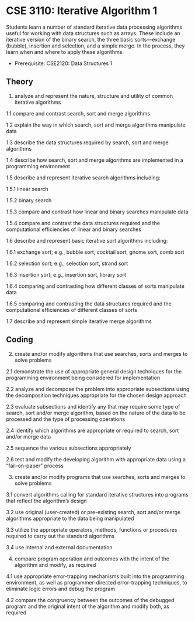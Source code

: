 # CSE 3110: Iterative Algorithm 1

Students learn a number of standard iterative data processing algorithms useful for working with data structures such as arrays. These include an iterative version of the binary search, the three basic sorts—exchange (bubble), insertion and selection, and a simple merge. In the process, they learn when and where to apply these algorithms.

* Prerequisite: CSE2120: Data Structures 1

## Theory

1. analyze and represent the nature, structure and utility of common iterative algorithms

1.1 compare and contrast search, sort and merge algorithms

1.2 explain the way in which search, sort and merge algorithms manipulate data

1.3 describe the data structures required by search, sort and merge algorithms

1.4 describe how search, sort and merge algorithms are implemented in a programming environment

1.5 describe and represent iterative search algorithms including:

1.5.1 linear search

1.5.2 binary search

1.5.3 compare and contrast how linear and binary searches manipulate data

1.5.4 compare and contrast the data structures required and the computational efficiencies of linear and binary searches

1.6 describe and represent basic iterative sort algorithms including:

1.6.1 exchange sort; e.g., bubble sort, cocktail sort, gnome sort, comb sort

1.6.2 selection sort; e.g., selection sort, strand sort

1.6.3 insertion sort; e.g., insertion sort, library sort

1.6.4 comparing and contrasting how different classes of sorts manipulate data

1.6.5 comparing and contrasting the data structures required and the computational efficiencies of different classes of sorts

1.7 describe and represent simple iterative merge algorithms

## Coding

2. create and/or modify algorithms that use searches, sorts and merges to solve problems

2.1 demonstrate the use of appropriate general design techniques for the programming environment being considered for implementation

2.2 analyze and decompose the problem into appropriate subsections using the decomposition techniques appropriate for the chosen design approach

2.3 evaluate subsections and identify any that may require some type of search, sort and/or merge algorithm, based on the nature of the data to be processed and the type of processing operations

2.4 identify which algorithms are appropriate or required to search, sort and/or merge data

2.5 sequence the various subsections appropriately

2.6 test and modify the developing algorithm with appropriate data using a “fail-on-paper” process

3. create and/or modify programs that use searches, sorts and merges to solve problems

3.1 convert algorithms calling for standard iterative structures into programs that reflect the algorithm’s design

3.2 use original (user-created) or pre-existing search, sort and/or merge algorithms appropriate to the data being manipulated

3.3 utilize the appropriate operators, methods, functions or procedures required to carry out the standard algorithms

3.4 use internal and external documentation

4. compare program operation and outcomes with the intent of the algorithm and modify, as required

4.1 use appropriate error-trapping mechanisms built into the programming environment, as well as programmer-directed error-trapping techniques, to eliminate logic errors and debug the program

4.2 compare the congruency between the outcomes of the debugged program and the original intent of the algorithm and modify both, as required
